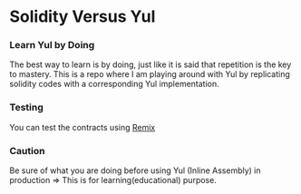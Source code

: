 # Solidity Versus Yul
### Learn Yul by Doing
The best way to learn is by doing, just like it is said that repetition is the key to mastery. This is a repo where I am playing around with Yul by replicating solidity codes with a corresponding Yul implementation.

### Testing
You can test the contracts using <a href="https://remix.ethereum.org/">Remix</a>

### Caution
Be sure of what you are doing before using Yul (Inline Assembly) in production => This is for learning(educational) purpose.
